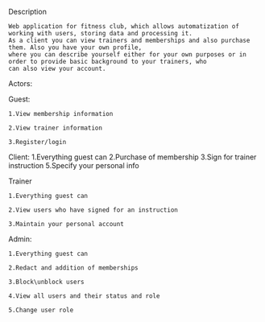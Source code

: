 Description

    Web application for fitness club, which allows automatization of working with users, storing data and processing it.
    As a client you can view trainers and memberships and also purchase them. Also you have your own profile,
    where you can describe yourself either for your own purposes or in order to provide basic background to your trainers, who
    can also view your account.

Actors:

  Guest:
  
    1.View membership information
    
    2.View trainer information
    
    3.Register/login
    
  Client:
    1.Everything guest can
    2.Purchase of membership
    3.Sign for trainer instruction
    5.Specify your personal info
    
  Trainer
  
    1.Everything guest can
    
    2.View users who have signed for an instruction
    
    3.Maintain your personal account
    
  Admin:
  
    1.Everything guest can
    
    2.Redact and addition of memberships
    
    3.Block\unblock users
    
    4.View all users and their status and role
    
    5.Change user role
